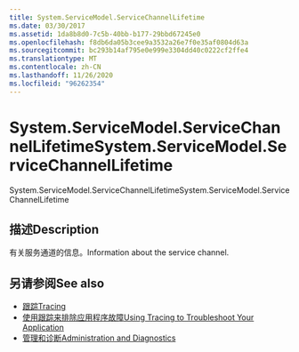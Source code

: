 ```yaml
---
title: System.ServiceModel.ServiceChannelLifetime
ms.date: 03/30/2017
ms.assetid: 1da8b8d0-7c5b-40bb-b177-29bbd67245e0
ms.openlocfilehash: f8db6da05b3cee9a3532a26e7f0e35af0804d63a
ms.sourcegitcommit: bc293b14af795e0e999e3304dd40c0222cf2ffe4
ms.translationtype: MT
ms.contentlocale: zh-CN
ms.lasthandoff: 11/26/2020
ms.locfileid: "96262354"
---
```

# <a name="systemservicemodelservicechannellifetime"></a><span data-ttu-id="3190e-102">System.ServiceModel.ServiceChannelLifetime</span><span class="sxs-lookup"><span data-stu-id="3190e-102">System.ServiceModel.ServiceChannelLifetime</span></span>

<span data-ttu-id="3190e-103">System.ServiceModel.ServiceChannelLifetime</span><span class="sxs-lookup"><span data-stu-id="3190e-103">System.ServiceModel.ServiceChannelLifetime</span></span>  
  
## <a name="description"></a><span data-ttu-id="3190e-104">描述</span><span class="sxs-lookup"><span data-stu-id="3190e-104">Description</span></span>  

 <span data-ttu-id="3190e-105">有关服务通道的信息。</span><span class="sxs-lookup"><span data-stu-id="3190e-105">Information about the service channel.</span></span>  
  
## <a name="see-also"></a><span data-ttu-id="3190e-106">另请参阅</span><span class="sxs-lookup"><span data-stu-id="3190e-106">See also</span></span>

- [<span data-ttu-id="3190e-107">跟踪</span><span class="sxs-lookup"><span data-stu-id="3190e-107">Tracing</span></span>](index.md)
- [<span data-ttu-id="3190e-108">使用跟踪来排除应用程序故障</span><span class="sxs-lookup"><span data-stu-id="3190e-108">Using Tracing to Troubleshoot Your Application</span></span>](using-tracing-to-troubleshoot-your-application.md)
- [<span data-ttu-id="3190e-109">管理和诊断</span><span class="sxs-lookup"><span data-stu-id="3190e-109">Administration and Diagnostics</span></span>](../index.md)
